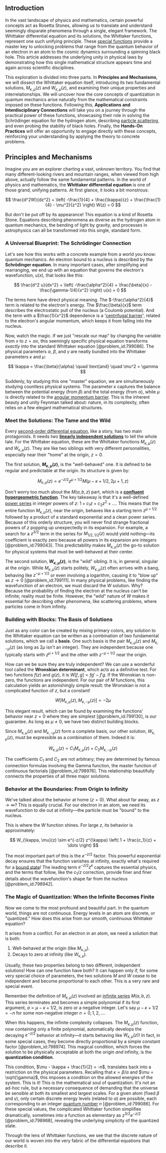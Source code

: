 ## Introduction
In the vast landscape of physics and mathematics, certain powerful concepts act as Rosetta Stones, allowing us to translate and understand seemingly disparate phenomena through a single, elegant framework. The Whittaker differential equation and its solutions, the Whittaker functions, represent one such unifying principle. These [special functions](@article_id:142740) provide a master key to unlocking problems that range from the quantum behavior of an electron in an atom to the cosmic dynamics surrounding a spinning black hole. This article addresses the underlying unity in physical laws by demonstrating how this single mathematical structure appears time and again across scientific disciplines.

This exploration is divided into three parts. In **Principles and Mechanisms**, we will dissect the Whittaker equation itself, introducing its two fundamental solutions, $M_{\kappa, \mu}(z)$ and $W_{\kappa, \mu}(z)$, and examining their unique properties and interrelationships. We will uncover how the core concepts of quantization in quantum mechanics arise naturally from the mathematical constraints imposed on these functions. Following this, **Applications and Interdisciplinary Connections** will take you on a journey through the practical power of these functions, showcasing their role in solving the Schrödinger equation for the hydrogen atom, describing [particle scattering](@article_id:152447), and even probing the stability of black holes. Finally, the **Hands-On Practices** will offer an opportunity to engage directly with these concepts, reinforcing your understanding by applying the theory to concrete problems.

## Principles and Mechanisms

Imagine you are an explorer charting a vast, unknown territory. You find that many different-looking rivers and mountain ranges, when viewed from high above, actually follow the same fundamental patterns. In the world of physics and mathematics, the **Whittaker differential equation** is one of those grand, unifying patterns. At first glance, it looks a bit monstrous:

$$
\frac{d^2W}{dz^2} + \left( -\frac{1}{4} + \frac{\kappa}{z} + \frac{\frac{1}{4} - \mu^2}{z^2} \right) W(z) = 0
$$

But don't be put off by its appearance! This equation is a kind of Rosetta Stone. Equations describing phenomena as diverse as the hydrogen atom in quantum mechanics, the bending of light by gravity, and processes in astrophysics can all be transformed into this single, standard form.

### A Universal Blueprint: The Schrödinger Connection

Let's see how this works with a concrete example from a world you know: quantum mechanics. An electron bound to a nucleus is described by the **Schrödinger equation**. In many important cases, after simplifying and rearranging, we end up with an equation that governs the electron's wavefunction, $u(x)$, that looks like this:

$$
\frac{d^2 u}{dx^2} + \left( -\frac{\alpha^2}{4} + \frac{\beta}{x} - \frac{\gamma-1/4}{x^2} \right) u(x) = 0
$$

The terms here have direct physical meaning. The $-\frac{\alpha^2}{4}$ term is related to the electron's energy. The $\frac{\beta}{x}$ term describes the electrostatic pull of the nucleus (a Coulomb potential). And the term with a $\frac{1}{x^2}$ dependence is a '[centrifugal barrier](@article_id:146659)', related to the electron's angular momentum, which keeps it from falling into the nucleus.

Now, watch the magic. If we just "rescale our map" by changing the variable from $x$ to $z = \alpha x$, this seemingly specific physical equation transforms *exactly* into the standard Whittaker equation [@problem_id:799086]. The physical parameters $\alpha$, $\beta$, and $\gamma$ are neatly bundled into the Whittaker parameters $\kappa$ and $\mu$:

$$
\kappa = \frac{\beta}{\alpha} \quad \text{and} \quad \mu^2 = \gamma
$$

Suddenly, by studying this one "master" equation, we are simultaneously studying countless physical systems. The parameter $\kappa$ captures the balance between the potential energy (from $\beta$) and the total energy (from $\alpha$), while $\mu$ is directly related to the [angular momentum barrier](@article_id:192928). This is the inherent beauty and unity Feynman talked about: nature, in its complexity, often relies on a few elegant mathematical structures.

### Meet the Solutions: The Tame and the Wild

Every [second-order differential equation](@article_id:176234), like a story, has two main protagonists. It needs two **[linearly independent solutions](@article_id:184947)** to tell the whole tale. For the Whittaker equation, these are the Whittaker functions $M_{\kappa, \mu}(z)$ and $W_{\kappa, \mu}(z)$. They are like two siblings with very different personalities, especially near their "home" at the origin, $z=0$.

The first solution, **$M_{\kappa, \mu}(z)$**, is the "well-behaved" one. It is defined to be regular and predictable at the origin. Its structure is given by:

$$
M_{\kappa, \mu}(z) = e^{-z/2} z^{\mu + 1/2} M(\mu - \kappa + 1/2, 2\mu + 1, z)
$$

Don't worry too much about the $M(a, b, z)$ part, which is a **[confluent hypergeometric function](@article_id:187579)**. The key takeaway is that it's a well-defined [power series](@article_id:146342) in integer powers of $z$: $1 + c_1 z + c_2 z^2 + \dots$. This means that the entire function $M_{\kappa, \mu}(z)$, near the origin, behaves like a starting term $z^{\mu+1/2}$ followed by a product of a standard exponential and a clean power series. Because of this orderly structure, you will never find strange fractional powers of $z$ popping up unexpectedly in its expansion. For example, a search for a $z^{3/2}$ term in the series for $M_{1/2, 1/2}(z)$ would yield nothing—its coefficient is exactly zero because all powers in its expansion are integers [@problem_id:799043]. This predictability makes $M_{\kappa, \mu}(z)$ the go-to solution for physical systems that must be well-behaved at their center.

The second solution, **$W_{\kappa, \mu}(z)$**, is the "wild" sibling. It is, in general, singular at the origin. While $M_{\kappa, \mu}(z)$ starts politely, $W_{\kappa, \mu}(z)$ often arrives with a bang, behaving like $z^{-\mu+1/2}$ or even involving a logarithm, causing it to "blow up" as $z \to 0$ [@problem_id:799111]. In many physical problems, like finding the wavefunction of an electron, we must discard the $W$ solution. Why? Because the probability of finding the electron at the nucleus can't be infinite; reality must be finite. However, the "wild" nature of $W$ makes it essential for describing other phenomena, like scattering problems, where particles come in from infinity.

### Building with Blocks: The Basis of Solutions

Just as any color can be created by mixing primary colors, any solution to the Whittaker equation can be written as a combination of two fundamental solutions, which we call a **basis**. One such basis is the pair $M_{\kappa, \mu}(z)$ and $M_{\kappa, -\mu}(z)$ (as long as $2\mu$ isn't an integer). They are independent because one typically starts with $z^{\mu+1/2}$ and the other with $z^{-\mu+1/2}$ near the origin.

How can we be sure they are truly independent? We can use a wonderful tool called the **Wronskian determinant**, which acts as a definitive test. For two functions $f(z)$ and $g(z)$, it is $W[f, g] = f g' - f' g$. If the Wronskian is non-zero, the functions are independent. For our pair of $M$ functions, this calculation yields an astonishingly simple result: the Wronskian is not a complicated function of $z$, but a constant!

$$
W[M_{\kappa, \mu}(z), M_{\kappa, -\mu}(z)] = -2\mu
$$

This elegant result, which can be found by examining the functions' behavior near $z=0$ where they are simplest [@problem_id:799130], is our guarantee. As long as $\mu \neq 0$, we have two distinct building blocks.

Since $M_{\kappa, \mu}(z)$ and $M_{\kappa, -\mu}(z)$ form a complete basis, our other solution, $W_{\kappa, \mu}(z)$, must be expressible as a combination of them. Indeed it is:

$$
W_{\kappa, \mu}(z) = C_1 M_{\kappa, \mu}(z) + C_2 M_{\kappa, -\mu}(z)
$$

The coefficients $C_1$ and $C_2$ are not arbitrary; they are determined by famous connection formulas involving the Gamma function, the master function of continuous factorials [@problem_id:798976]. This relationship beautifully connects the properties of all three major solutions.

### Behavior at the Boundaries: From Origin to Infinity

We've talked about the behavior at home ($z=0$). What about far away, as $z \to \infty$? This is equally crucial. For our electron in an atom, we need its wavefunction to die out at infinity—the particle must be "bound" to the nucleus.

This is where the $W$ function shines. For large $z$, its behavior is approximately:

$$
W_{\kappa, \mu}(z) \sim e^{-z/2} z^{\kappa} \left( 1 + \frac{c_1}{z} + \dots \right)
$$

The most important part of this is the $e^{-z/2}$ factor. This powerful exponential decay ensures that the function vanishes at infinity, exactly what's required for a [bound state](@article_id:136378)! The leading term $e^{-z/2} z^{\kappa}$ captures the essential physics, and the terms that follow, like the $c_1/z$ correction, provide finer and finer details about the wavefunction's shape far from the nucleus [@problem_id:798942].

### The Magic of Quantization: When the Infinite Becomes Finite

Now we come to the most profound and beautiful part. In the quantum world, things are not continuous. Energy levels in an atom are discrete, or "quantized." How does this arise from our smooth, continuous Whittaker equation?

It arises from a conflict. For an electron in an atom, we need a solution that is both:
1.  Well-behaved at the origin (like $M_{\kappa, \mu}$).
2.  Decays to zero at infinity (like $W_{\kappa, \mu}$).

Usually, these two properties belong to two different, independent solutions! How can one function have both? It can happen only if, for some very special choice of parameters, the two solutions $M$ and $W$ cease to be independent and become proportional to each other. This is a very rare and special event.

Remember the definition of $M_{\kappa, \mu}(z)$ involved an [infinite series](@article_id:142872) $M(a, b, z)$. This series terminates and becomes a simple polynomial if its first argument, $a = \mu - \kappa + 1/2$, is zero or a negative integer. Let's say $\mu - \kappa + 1/2 = -n$ for some non-negative integer $n = 0, 1, 2, \dots$.

When this happens, the infinite complexity collapses. The $M_{\kappa, \mu}(z)$ function, now containing only a finite polynomial, automatically develops the decaying $e^{-z/2}$ behavior at infinity—it starts behaving like $W_{\kappa, \mu}(z)$! In fact, in some special cases, they become directly proportional by a simple constant factor [@problem_id:798974]. This magical condition, which forces the solution to be physically acceptable at both the origin *and* infinity, is the **quantization condition**.

This condition, $\mu - \kappa + \frac{1}{2} = -n$, translates back into a restriction on the physical parameters. Recalling that $\kappa = \beta/\alpha$ and $\mu = \sqrt{\gamma}$, this imposes a condition on the allowed energies of the system. This is it! This is the mathematical soul of quantization. It's not an ad-hoc rule, but a necessary consequence of demanding that the universe be sensible at both its smallest and largest scales. For a given atom (fixed $\beta$ and $\gamma$), only certain discrete energy levels (related to $\alpha$) are possible, each corresponding to an integer [quantum number](@article_id:148035) $n$ [@problem_id:799086]. For these special values, the complicated Whittaker function simplifies dramatically, sometimes into a function as elementary as $z^{3/2}e^{-z/2}$ [@problem_id:798968], revealing the underlying simplicity of the quantized state.

Through the lens of Whittaker functions, we see that the discrete nature of our world is woven into the very fabric of the differential equations that describe it.